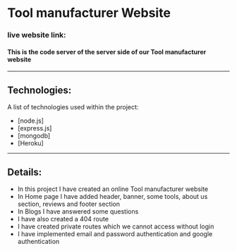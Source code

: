 # Tool manufacturer Website
### live website link:
#### This is the code server of the server side of our Tool manufacturer website
***
## Technologies:
A list of technologies used within the project:
* [node.js]
* [express.js]
* [mongodb]
* [Heroku]
***
## Details:
* In this project I have created an online Tool manufacturer website
* In Home page I have added header, banner, some tools, about us section, reviews and footer section
* In Blogs I have answered some questions
* I have also created a 404 route
* I have created private routes which we cannot access without login
* I have implemented email and password authentication and google authentication
